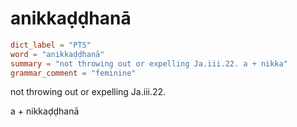# anikkaḍḍhanā

``` toml
dict_label = "PTS"
word = "anikkaḍḍhanā"
summary = "not throwing out or expelling Ja.iii.22. a + nikka"
grammar_comment = "feminine"
```

not throwing out or expelling Ja.iii.22.

a \+ nikkaḍḍhanā


